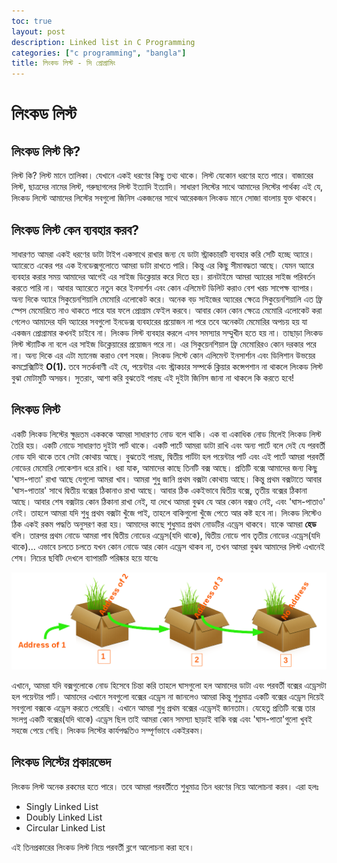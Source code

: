 ```yaml
---
toc: true
layout: post
description: Linked list in C Programming
categories: ["c programming", "bangla"]
title: লিংকড লিস্ট - সি প্রোগ্রামিং
---
```

# লিংকড লিস্ট

## লিংকড লিস্ট কি?

লিস্ট কি? লিস্ট মানে তালিকা। যেখানে একই ধরণের কিছু তথ্য থাকে। লিস্ট যেকোন ধরণের হতে পারে। বাজারের লিস্ট, ছাত্রদের নামের লিস্ট, গরুছাগলের লিস্ট ইত্যাদি ইত্যাদি। সাধারণ লিস্টের সাথে আমাদের লিস্টের পার্থক্য এই যে, লিংকড লিস্টে আমাদের লিস্টের সবগুলো জিনিস একজনের সাথে আরেকজন লিংকড মানে সোজা বাংলায় যুক্ত থাকবে।

## লিংকড লিস্ট কেন ব্যবহার করব?

সাধারণত আমরা একই ধরণের ডাটা টাইপ একসাথে রাখার জন্য যে ডাটা স্ট্রাকচারটি ব্যবহার করি সেটি হচ্ছে অ্যারে। অ্যারেতে একের পর এক ইনডেক্সগুলোতে আমরা ডাটা রাখতে পারি। কিন্তু এর কিছু সীমাবদ্ধতা আছে। যেমন অ্যারে ব্যবহার করার সময় আমাদের আগেই এর সাইজ ডিক্লেয়ার করে দিতে হয়। রানটাইমে আমরা অ্যারের সাইজ পরিবর্তন করতে পারি না। আবার অ্যারেতে নতুন করে ইনসার্শন এবং কোন এলিমেন্ট ডিলিট করাও বেশ খরচ সাপেক্ষ ব্যাপার। অন্য দিকে অ্যারে সিকুয়েনশিয়ালি মেমোরি এলোকেট করে। অনেক বড় সাইজের অ্যারের ক্ষেত্রে সিকুয়েনশিয়ালি এত ফ্রি স্পেস মেমোরিতে নাও থাকতে পারে যার ফলে প্রোগ্রাম ফেইল করবে। আবার কোন কোন ক্ষেত্রে মেমোরি এলোকেট করা গেলেও আমাদের যদি অ্যারের সবগুলো ইনডেক্স ব্যবহারের প্রয়োজন না পরে তবে অনেকটা মেমোরির অপচয় হয় যা একজন প্রোগ্রামার কখনই চাইবে না। লিংকড লিস্ট ব্যবহার করলে এসব সমস্যার সম্মুখীন হতে হয় না। তাছাড়া লিংকড লিস্ট স্ট্যাটিক না বলে এর সাইজ ডিক্লেয়ারের প্রয়োজন পরে না। এর সিকুয়েনশিয়াল ফ্রি মেমোরিরও কোন দরকার পরে না। অন্য দিকে এর এটা ম্যানেজ করাও বেশ সহজ। লিংকড লিস্টে কোন এলিমেন্ট ইনসার্শান এবং ডিলিশান উভয়ের কমপ্লেক্সিটিই **O(1).** তবে সতর্কবাণী এই যে, পয়েন্টার এবং স্ট্রাকচার সম্পর্কে ক্লিয়ার কন্সেপশান না থাকলে লিংকড লিস্ট বুঝা মোটামুটি অসম্ভব। সুতরাং, আশা করি বুঝতেই পারছ এই দুইটা জিনিস জানা না থাকলে কি করতে হবে!

## লিংকড লিস্ট

একটি লিংকড লিস্টের ক্ষুদ্রতম একককে আমরা সাধারণত নোড বলে থাকি। এক বা একাধিক নোড মিলেই লিংকড লিস্ট তৈরি হয়। একটি নোডে সাধারণত দুইটা পার্ট থাকে। একটি পার্টে আমরা ডাটা রাখি এবং অন্য পার্টে বলে দেই যে পরবর্তী নোড যদি থাকে তবে সেটা কোথায় আছে। বুঝতেই পারছ, দ্বিতীয় পার্টটা হল পয়েন্টার পার্ট এবং এই পার্টে আমরা পরবর্তী নোডের মেমোরি লোকেশান ধরে রাখি। ধরা যাক, আমাদের কাছে তিনটি বক্স আছে। প্রতিটি বক্সে আমাদের জন্য কিছু 'ঘাস-পাতা' রাখা আছে যেগুলো আমরা খাব। আমরা শুধু জানি প্রথম বক্সটা কোথায় আছে। কিন্তু প্রথম বক্সটাতে আবার 'ঘাস-পাতার' সাথে দ্বিতীয় বক্সের ঠিকানাও রাখা আছে। আবার ঠিক একইভাবে দ্বিতীয় বক্সে, তৃতীয় বক্সের ঠিকানা আছে। আবার শেষ বক্সটায় কোন ঠিকানা রাখা নেই, যা দেখে আমরা বুঝব যে আর কোন বক্সও নেই, এবং 'ঘাস-পাতাও' নেই। তাহলে আমরা যদি শুধু প্রথম বক্সটা খুঁজে পাই, তাহলে বাকিগুলো খুঁজে পেতে আর কষ্ট হবে না। লিংকড লিস্টেও ঠিক একই রকম পদ্ধতি অনুসরণ করা হয়। আমাদের কাছে শুধুমাত্র প্রথম নোডটির এড্রেস থাকবে। যাকে আমরা **হেড** বলি। তারপর প্রথম নোডে আমরা পাব দ্বিতীয় নোডের এড্রেস(যদি থাকে), দ্বিতীয় নোডে পাব তৃতীয় নোডের এড্রেস(যদি থাকে)... এভাবে চলতে চলতে যখন কোন নোডে আর কোন এড্রেস থাকব না, তখন আমরা বুঝব আমাদের লিস্ট এখানেই শেষ। নিচের ছবিটি দেখলে ব্যাপারটি পরিষ্কার হয়ে যাবেঃ

![](assets/2017-04-10-linked-list-in-c/llist.png)

এখানে, আমরা যদি বক্সগুলোকে নোড হিসেবে চিন্তা করি তাহলে ঘাসগুলো হল আমাদের ডাটা এবং পরবর্তী বক্সের এড্রেসটা হল পয়েন্টার পার্ট। আমাদের এখানে সবগুলো বক্সের এড্রেস না জানলেও আমরা কিন্তু শুধুমাত্র একটি বক্সের এড্রেস দিয়েই সবগুলো বক্সকে এড্রেস করতে পেরেছি। এখানে আমরা শুধু প্রথম বক্সের এড্রেসই জানতাম। যেহেতু প্রতিটি বক্সে তার সংলগ্ন একটি বক্সের(যদি থাকে) এড্রেস ছিল তাই আমরা কোন সমস্যা ছাড়াই বাকি বক্স এবং 'ঘাস-পাতা'গুলো খুবই সহজে পেয়ে গেছি। লিংকড লিস্টের কার্যপদ্ধতিও সম্পূর্ণভাবে একইরকম।

## লিংকড লিস্টের প্রকারভেদ

লিংকড লিস্ট অনেক রকমের হতে পারে। তবে আমরা পরবর্তীতে শুধুমাত্র তিন ধরণের নিয়ে আলোচনা করব। এরা হলঃ

* Singly Linked List
* Doubly Linked List
* Circular Linked List

এই তিনপ্রকারের লিংকড লিস্ট নিয়ে পরবর্তী ব্লগে আলোচনা করা হবে।
